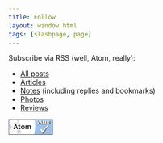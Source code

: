 ```yaml
---
title: Follow
layout: window.html
tags: [slashpage, page]
---
```


Subscribe via RSS (well, Atom, really):

- [All posts](/feed.xml)
- [Articles](/feed-articles.xml)
- [Notes](/feed-notes.xml) (including replies and bookmarks)
- [Photos](/feed-photos.xml)
- [Reviews](/feed-reviews.xml)

<div class="reply-buttons">
    <a class="link-button" href="http://validator.w3.org/feed/check.cgi?url=https%3A//cobb.land/feed.xml">
        <img src="/images/valid-atom.png" alt="[Valid Atom 1.0]" height="31" width="88">
    </a>
</div>